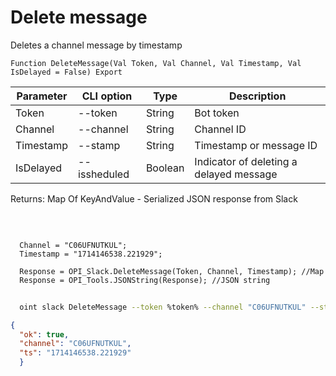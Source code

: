 ﻿---
sidebar_position: 4
---

# Delete message
 Deletes a channel message by timestamp



`Function DeleteMessage(Val Token, Val Channel, Val Timestamp, Val IsDelayed = False) Export`

  | Parameter | CLI option | Type | Description |
  |-|-|-|-|
  | Token | --token | String | Bot token |
  | Channel | --channel | String | Channel ID |
  | Timestamp | --stamp | String | Timestamp or message ID |
  | IsDelayed | --issheduled | Boolean | Indicator of deleting a delayed message |

  
  Returns:  Map Of KeyAndValue - Serialized JSON response from Slack

<br/>




```bsl title="Code example"
  
  Channel = "C06UFNUTKUL";
  Timestamp = "1714146538.221929";
  
  Response = OPI_Slack.DeleteMessage(Token, Channel, Timestamp); //Map
  Response = OPI_Tools.JSONString(Response); //JSON string
```



```sh title="CLI command example"
    
  oint slack DeleteMessage --token %token% --channel "C06UFNUTKUL" --stamp "1714146538.221929" --issheduled %issheduled%

```

```json title="Result"
{
  "ok": true,
  "channel": "C06UFNUTKUL",
  "ts": "1714146538.221929"
  }
```
